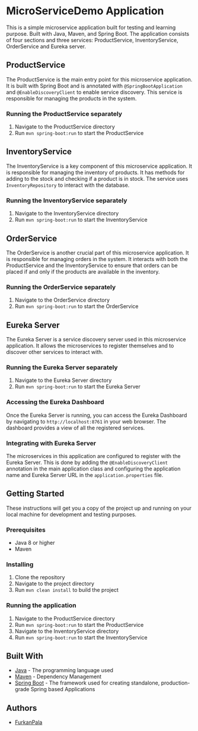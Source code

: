 # MicroServiceDemo Application

This is a simple microservice application built for testing and learning purpose.
Built with Java, Maven, and Spring Boot. The application consists of four sections and three services: ProductService, InventoryService, OrderService and Eureka server.

## ProductService

The ProductService is the main entry point for this microservice application. It is built with Spring Boot and is annotated with `@SpringBootApplication` and `@EnableDiscoveryClient` to enable service discovery. This service is responsible for managing the products in the system.

### Running the ProductService separately

1. Navigate to the ProductService directory
2. Run `mvn spring-boot:run` to start the ProductService

## InventoryService

The InventoryService is a key component of this microservice application. It is responsible for managing the inventory of products. It has methods for adding to the stock and checking if a product is in stock. The service uses `InventoryRepository` to interact with the database.

### Running the InventoryService separately

1. Navigate to the InventoryService directory
2. Run `mvn spring-boot:run` to start the InventoryService

## OrderService

The OrderService is another crucial part of this microservice application. It is responsible for managing orders in the system. It interacts with both the ProductService and the InventoryService to ensure that orders can be placed if and only if the products are available in the inventory.

### Running the OrderService separately

1. Navigate to the OrderService directory
2. Run `mvn spring-boot:run` to start the OrderService

## Eureka Server

The Eureka Server is a service discovery server used in this microservice application. It allows the microservices to register themselves and to discover other services to interact with.

### Running the Eureka Server separately

1. Navigate to the Eureka Server directory
2. Run `mvn spring-boot:run` to start the Eureka Server

### Accessing the Eureka Dashboard

Once the Eureka Server is running, you can access the Eureka Dashboard by navigating to `http://localhost:8761` in your web browser. The dashboard provides a view of all the registered services.

### Integrating with Eureka Server

The microservices in this application are configured to register with the Eureka Server. This is done by adding the `@EnableDiscoveryClient` annotation in the main application class and configuring the application name and Eureka Server URL in the `application.properties` file.

## Getting Started

These instructions will get you a copy of the project up and running on your local machine for development and testing purposes.

### Prerequisites

- Java 8 or higher
- Maven

### Installing

1. Clone the repository
2. Navigate to the project directory
3. Run `mvn clean install` to build the project

### Running the application

1. Navigate to the ProductService directory
2. Run `mvn spring-boot:run` to start the ProductService
3. Navigate to the InventoryService directory
4. Run `mvn spring-boot:run` to start the InventoryService

## Built With

- [Java](https://www.java.com/) - The programming language used
- [Maven](https://maven.apache.org/) - Dependency Management
- [Spring Boot](https://spring.io/projects/spring-boot) - The framework used for creating standalone, production-grade Spring based Applications

## Authors

- [FurkanPala](https://github.com/FurkanPal)
